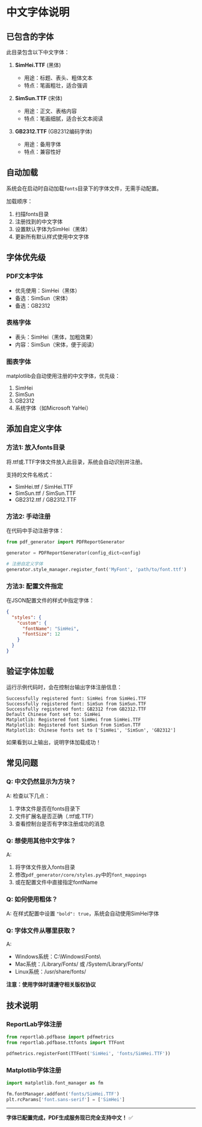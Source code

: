 # 中文字体说明

## 已包含的字体

此目录包含以下中文字体：

1. **SimHei.TTF** (黑体)
   - 用途：标题、表头、粗体文本
   - 特点：笔画粗壮，适合强调

2. **SimSun.TTF** (宋体)
   - 用途：正文、表格内容
   - 特点：笔画细腻，适合长文本阅读

3. **GB2312.TTF** (GB2312编码字体)
   - 用途：备用字体
   - 特点：兼容性好

## 自动加载

系统会在启动时自动加载`fonts`目录下的字体文件，无需手动配置。

加载顺序：
1. 扫描fonts目录
2. 注册找到的中文字体
3. 设置默认字体为SimHei（黑体）
4. 更新所有默认样式使用中文字体

## 字体优先级

### PDF文本字体
- 优先使用：SimHei（黑体）
- 备选：SimSun（宋体）
- 备选：GB2312

### 表格字体
- 表头：SimHei（黑体，加粗效果）
- 内容：SimSun（宋体，便于阅读）

### 图表字体
matplotlib会自动使用注册的中文字体，优先级：
1. SimHei
2. SimSun
3. GB2312
4. 系统字体（如Microsoft YaHei）

## 添加自定义字体

### 方法1: 放入fonts目录

将.ttf或.TTF字体文件放入此目录，系统会自动识别并注册。

支持的文件名格式：
- SimHei.ttf / SimHei.TTF
- SimSun.ttf / SimSun.TTF
- GB2312.ttf / GB2312.TTF

### 方法2: 手动注册

在代码中手动注册字体：

```python
from pdf_generator import PDFReportGenerator

generator = PDFReportGenerator(config_dict=config)

# 注册自定义字体
generator.style_manager.register_font('MyFont', 'path/to/font.ttf')
```

### 方法3: 配置文件指定

在JSON配置文件的样式中指定字体：

```json
{
  "styles": {
    "custom": {
      "fontName": "SimHei",
      "fontSize": 12
    }
  }
}
```

## 验证字体加载

运行示例代码时，会在控制台输出字体注册信息：

```
Successfully registered font: SimHei from SimHei.TTF
Successfully registered font: SimSun from SimSun.TTF
Successfully registered font: GB2312 from GB2312.TTF
Default Chinese font set to: SimHei
Matplotlib: Registered font SimHei from SimHei.TTF
Matplotlib: Registered font SimSun from SimSun.TTF
Matplotlib: Chinese fonts set to ['SimHei', 'SimSun', 'GB2312']
```

如果看到以上输出，说明字体加载成功！

## 常见问题

### Q: 中文仍然显示为方块？
A: 检查以下几点：
1. 字体文件是否在fonts目录下
2. 文件扩展名是否正确（.ttf或.TTF）
3. 查看控制台是否有字体注册成功的消息

### Q: 想使用其他中文字体？
A: 
1. 将字体文件放入fonts目录
2. 修改`pdf_generator/core/styles.py`中的`font_mappings`
3. 或在配置文件中直接指定fontName

### Q: 如何使用粗体？
A: 在样式配置中设置 `"bold": true`，系统会自动使用SimHei字体

### Q: 字体文件从哪里获取？
A: 
- Windows系统：C:\Windows\Fonts\
- Mac系统：/Library/Fonts/ 或 /System/Library/Fonts/
- Linux系统：/usr/share/fonts/

**注意：使用字体时请遵守相关版权协议**

## 技术说明

### ReportLab字体注册
```python
from reportlab.pdfbase import pdfmetrics
from reportlab.pdfbase.ttfonts import TTFont

pdfmetrics.registerFont(TTFont('SimHei', 'fonts/SimHei.TTF'))
```

### Matplotlib字体注册
```python
import matplotlib.font_manager as fm

fm.fontManager.addfont('fonts/SimHei.TTF')
plt.rcParams['font.sans-serif'] = ['SimHei']
```

---

**字体已配置完成，PDF生成服务现已完全支持中文！** ✅

